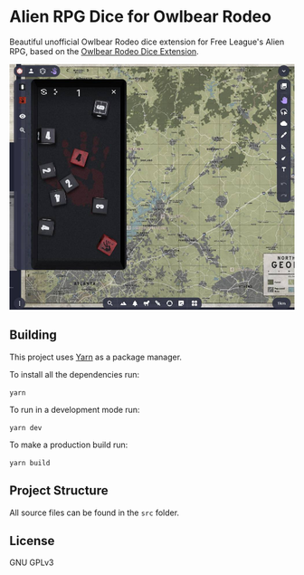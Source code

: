 # Alien RPG Dice for Owlbear Rodeo

Beautiful unofficial Owlbear Rodeo dice extension for Free League's Alien RPG, based on the [Owlbear Rodeo Dice Extension](https://github.com/owlbear-rodeo/dice).

![Example](/docs/header.jpg)

## Building

This project uses [Yarn](https://yarnpkg.com/) as a package manager.

To install all the dependencies run:

`yarn`

To run in a development mode run:

`yarn dev`

To make a production build run:

`yarn build`

## Project Structure

All source files can be found in the `src` folder.

## License

GNU GPLv3
